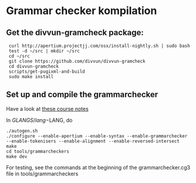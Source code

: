 # Grammar checker kompilation


## Get the divvun-gramcheck package:


```
 curl http://apertium.projectjj.com/osx/install-nightly.sh | sudo bash
 test -d ~/src | mkdir ~/src
 cd ~/src
 git clone https://github.com/divvun/divvun-gramcheck
 cd divvun-gramcheck
 scripts/get-pugixml-and-build
 sudo make install
``` 

 
## Set up and compile the grammarchecker


Have a look at [these course notes](https://gtsvn.uit.no/langtech/trunk/courses/grc/helsinki_2018/notes.txt)


In $GLANGS/lang-$LANG, do


```
./autogen.sh
./configure --enable-apertium --enable-syntax --enable-grammarchecker --enable-tokenisers --enable-alignment --enable-reversed-intersect
make
cd tools/grammarcheckers
make dev
```


For testing, see the commands at the beginning of the grammarchecker.cg3 file in tools/grammarcheckers
